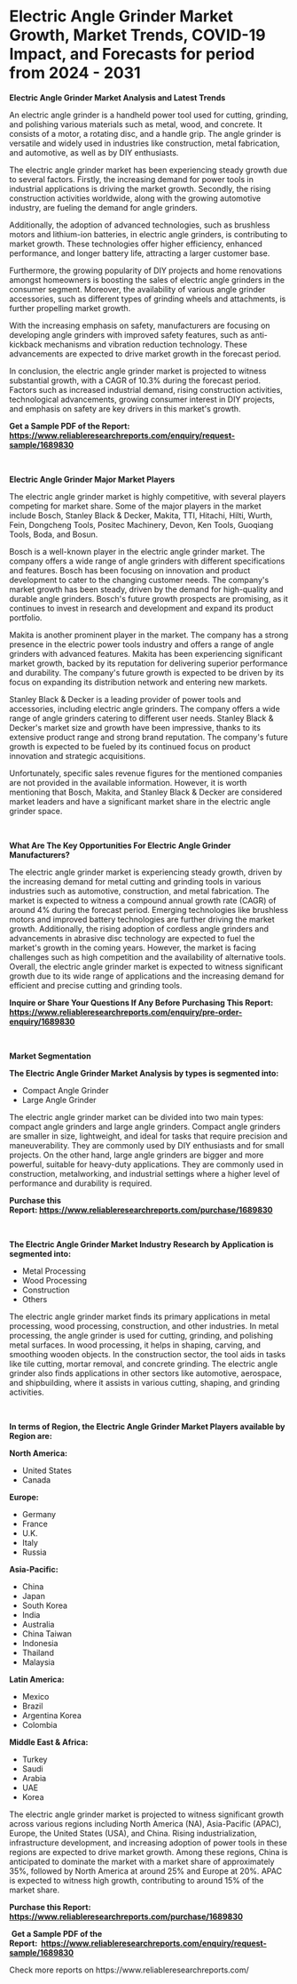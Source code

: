 <p><h1>Electric Angle Grinder Market Growth, Market Trends, COVID-19 Impact, and Forecasts for period from 2024 - 2031</h1></p><p><strong>Electric Angle Grinder Market Analysis and Latest Trends</strong></p>
<p><p>An electric angle grinder is a handheld power tool used for cutting, grinding, and polishing various materials such as metal, wood, and concrete. It consists of a motor, a rotating disc, and a handle grip. The angle grinder is versatile and widely used in industries like construction, metal fabrication, and automotive, as well as by DIY enthusiasts.</p><p>The electric angle grinder market has been experiencing steady growth due to several factors. Firstly, the increasing demand for power tools in industrial applications is driving the market growth. Secondly, the rising construction activities worldwide, along with the growing automotive industry, are fueling the demand for angle grinders.</p><p>Additionally, the adoption of advanced technologies, such as brushless motors and lithium-ion batteries, in electric angle grinders, is contributing to market growth. These technologies offer higher efficiency, enhanced performance, and longer battery life, attracting a larger customer base.</p><p>Furthermore, the growing popularity of DIY projects and home renovations amongst homeowners is boosting the sales of electric angle grinders in the consumer segment. Moreover, the availability of various angle grinder accessories, such as different types of grinding wheels and attachments, is further propelling market growth.</p><p>With the increasing emphasis on safety, manufacturers are focusing on developing angle grinders with improved safety features, such as anti-kickback mechanisms and vibration reduction technology. These advancements are expected to drive market growth in the forecast period.</p><p>In conclusion, the electric angle grinder market is projected to witness substantial growth, with a CAGR of 10.3% during the forecast period. Factors such as increased industrial demand, rising construction activities, technological advancements, growing consumer interest in DIY projects, and emphasis on safety are key drivers in this market's growth.</p></p>
<p><strong>Get a Sample PDF of the Report:&nbsp; <a href="https://www.reliableresearchreports.com/enquiry/request-sample/1689830">https://www.reliableresearchreports.com/enquiry/request-sample/1689830</a></strong></p>
<p>&nbsp;</p>
<p><strong>Electric Angle Grinder Major Market Players</strong></p>
<p><p>The electric angle grinder market is highly competitive, with several players competing for market share. Some of the major players in the market include Bosch, Stanley Black & Decker, Makita, TTI, Hitachi, Hilti, Wurth, Fein, Dongcheng Tools, Positec Machinery, Devon, Ken Tools, Guoqiang Tools, Boda, and Bosun.</p><p>Bosch is a well-known player in the electric angle grinder market. The company offers a wide range of angle grinders with different specifications and features. Bosch has been focusing on innovation and product development to cater to the changing customer needs. The company's market growth has been steady, driven by the demand for high-quality and durable angle grinders. Bosch's future growth prospects are promising, as it continues to invest in research and development and expand its product portfolio.</p><p>Makita is another prominent player in the market. The company has a strong presence in the electric power tools industry and offers a range of angle grinders with advanced features. Makita has been experiencing significant market growth, backed by its reputation for delivering superior performance and durability. The company's future growth is expected to be driven by its focus on expanding its distribution network and entering new markets.</p><p>Stanley Black & Decker is a leading provider of power tools and accessories, including electric angle grinders. The company offers a wide range of angle grinders catering to different user needs. Stanley Black & Decker's market size and growth have been impressive, thanks to its extensive product range and strong brand reputation. The company's future growth is expected to be fueled by its continued focus on product innovation and strategic acquisitions.</p><p>Unfortunately, specific sales revenue figures for the mentioned companies are not provided in the available information. However, it is worth mentioning that Bosch, Makita, and Stanley Black & Decker are considered market leaders and have a significant market share in the electric angle grinder space.</p></p>
<p>&nbsp;</p>
<p><strong>What Are The Key Opportunities For Electric Angle Grinder Manufacturers?</strong></p>
<p><p>The electric angle grinder market is experiencing steady growth, driven by the increasing demand for metal cutting and grinding tools in various industries such as automotive, construction, and metal fabrication. The market is expected to witness a compound annual growth rate (CAGR) of around 4% during the forecast period. Emerging technologies like brushless motors and improved battery technologies are further driving the market growth. Additionally, the rising adoption of cordless angle grinders and advancements in abrasive disc technology are expected to fuel the market's growth in the coming years. However, the market is facing challenges such as high competition and the availability of alternative tools. Overall, the electric angle grinder market is expected to witness significant growth due to its wide range of applications and the increasing demand for efficient and precise cutting and grinding tools.</p></p>
<p><strong>Inquire or Share Your Questions If Any Before Purchasing This Report: <a href="https://www.reliableresearchreports.com/enquiry/pre-order-enquiry/1689830">https://www.reliableresearchreports.com/enquiry/pre-order-enquiry/1689830</a></strong></p>
<p>&nbsp;</p>
<p><strong>Market Segmentation</strong></p>
<p><strong>The Electric Angle Grinder Market Analysis by types is segmented into:</strong></p>
<p><ul><li>Compact Angle Grinder</li><li>Large Angle Grinder</li></ul></p>
<p><p>The electric angle grinder market can be divided into two main types: compact angle grinders and large angle grinders. Compact angle grinders are smaller in size, lightweight, and ideal for tasks that require precision and maneuverability. They are commonly used by DIY enthusiasts and for small projects. On the other hand, large angle grinders are bigger and more powerful, suitable for heavy-duty applications. They are commonly used in construction, metalworking, and industrial settings where a higher level of performance and durability is required.</p></p>
<p><strong>Purchase this Report:&nbsp;<a href="https://www.reliableresearchreports.com/purchase/1689830">https://www.reliableresearchreports.com/purchase/1689830</a></strong></p>
<p>&nbsp;</p>
<p><strong>The Electric Angle Grinder Market Industry Research by Application is segmented into:</strong></p>
<p><ul><li>Metal Processing</li><li>Wood Processing</li><li>Construction</li><li>Others</li></ul></p>
<p><p>The electric angle grinder market finds its primary applications in metal processing, wood processing, construction, and other industries. In metal processing, the angle grinder is used for cutting, grinding, and polishing metal surfaces. In wood processing, it helps in shaping, carving, and smoothing wooden objects. In the construction sector, the tool aids in tasks like tile cutting, mortar removal, and concrete grinding. The electric angle grinder also finds applications in other sectors like automotive, aerospace, and shipbuilding, where it assists in various cutting, shaping, and grinding activities.</p></p>
<p>&nbsp;</p>
<p><strong>In terms of Region, the Electric Angle Grinder Market Players available by Region are:</strong></p>
<p>
    <p> <strong> North America: </strong>
        <ul>
            <li>United States</li>
            <li>Canada</li>
        </ul>
        </p> 
    <p> <strong> Europe: </strong>
        <ul>
            <li>Germany</li>
            <li>France</li>
            <li>U.K.</li>
            <li>Italy</li>
            <li>Russia</li>
        </ul>
        </p> 
    <p> <strong> Asia-Pacific: </strong>
        <ul>
            <li>China</li>
            <li>Japan</li>
            <li>South Korea</li>
            <li>India</li>
            <li>Australia</li>
            <li>China Taiwan</li>
            <li>Indonesia</li>
            <li>Thailand</li>
            <li>Malaysia</li>
        </ul>
        </p> 
    <p> <strong> Latin America: </strong>
        <ul>
            <li>Mexico</li>
            <li>Brazil</li>
            <li>Argentina Korea</li>
            <li>Colombia</li>
        </ul>
        </p> 
    <p> <strong> Middle East & Africa: </strong>
        <ul>
            <li>Turkey</li>
            <li>Saudi</li>
            <li>Arabia</li>
            <li>UAE</li>
            <li>Korea</li>
        </ul>
    </p>
    </p>
<p><p>The electric angle grinder market is projected to witness significant growth across various regions including North America (NA), Asia-Pacific (APAC), Europe, the United States (USA), and China. Rising industrialization, infrastructure development, and increasing adoption of power tools in these regions are expected to drive market growth. Among these regions, China is anticipated to dominate the market with a market share of approximately 35%, followed by North America at around 25% and Europe at 20%. APAC is expected to witness high growth, contributing to around 15% of the market share.</p></p>
<p><strong>Purchase this Report: <a href="https://www.reliableresearchreports.com/purchase/1689830">https://www.reliableresearchreports.com/purchase/1689830</a></strong></p>
<p>&nbsp;<strong>Get a Sample PDF of the Report:&nbsp;&nbsp;<a href="https://www.reliableresearchreports.com/enquiry/request-sample/1689830">https://www.reliableresearchreports.com/enquiry/request-sample/1689830</a></strong></p>
<p><strong></strong></p>
<p>Check more reports on https://www.reliableresearchreports.com/</p>
